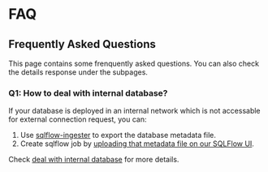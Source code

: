 # FAQ

## Frequently Asked Questions

This page contains some frenquently asked questions. You can also check the details response under the subpages.

### Q1: How to deal with internal database?

If your database is deployed in an internal network which is not accessable for external connection request, you can:

1. Use [sqlflow-ingester](broken-reference) to export the database metadata file.
2. Create sqlflow job by [uploading that metadata file on our SQLFlow UI](../../introduction/ui/job-management/job-sources.md#upload-file).&#x20;

Check [deal with internal database](deal-with-internal-database.md) for more details.


